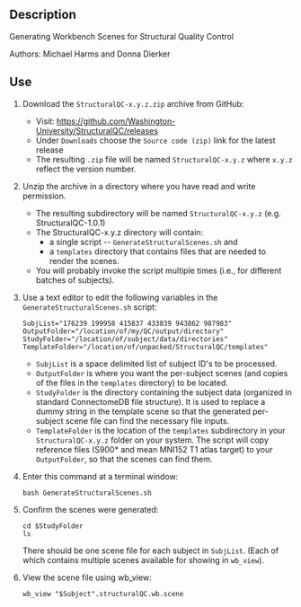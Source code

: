 ## Description

Generating Workbench Scenes for Structural Quality Control

Authors: Michael Harms and Donna Dierker

## Use

1. Download the `StructuralQC-x.y.z.zip` archive from GitHub:

    * Visit: https://github.com/Washington-University/StructuralQC/releases
    * Under `Downloads` choose the `Source code (zip)` link for the latest release
    * The resulting `.zip` file will be named `StructuralQC-x.y.z` where `x.y.z` reflect the version number.

2. Unzip the archive in a directory where you have read and write permission.

    * The resulting subdirectory will be named `StructuralQC-x.y.z` (e.g. StructuralQC-1.0.1)
	* The StructuralQC-x.y.z directory will contain:
        * a single script -- `GenerateStructuralScenes.sh` and
        * a `templates` directory that contains files that are needed to render the scenes.
    * You will probably invoke the script multiple times (i.e., for different batches of subjects).

3. Use a text editor to edit the following variables in the `GenerateStructuralScenes.sh` script:

    ~~~~
    SubjList="176239 199958 415837 433839 943862 987983"
	OutputFolder="/location/of/my/QC/output/directory"
    StudyFolder="/location/of/subject/data/directories"
    TemplateFolder="/location/of/unpacked/StructuralQC/templates"
    ~~~~

    * `SubjList` is a space delimited list of subject ID's to be processed.
    * `OutputFolder` is where you want the per-subject scenes (and copies 
      of the files in the `templates` directory) to be located.
    * `StudyFolder` is the directory containing the subject data (organized in
      standard ConnectomeDB file structure).  It is used to replace a dummy
      string in the template scene so that the generated per-subject scene
      file can find the necessary file inputs.
    * `TemplateFolder` is the location of the `templates` subdirectory in your 
      `StructuralQC-x.y.z` folder on your system. The script will copy reference 
      files (S900* and mean MNI152 T1 atlas target) to your `OutputFolder`, so that 
      the scenes can find them.

4. Enter this command at a terminal window:

    ~~~~
    bash GenerateStructuralScenes.sh
    ~~~~

5. Confirm the scenes were generated:

    ~~~~
	cd $StudyFolder	
	ls
    ~~~~

    There should be one scene file for each subject in `SubjList`.
    (Each of which contains multiple scenes available for showing in `wb_view`).

6. View the scene file using wb_view:

    ~~~~
	wb_view "$Subject".structuralQC.wb.scene
	~~~~
